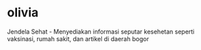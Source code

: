 # olivia
Jendela Sehat - Menyediakan informasi seputar kesehetan seperti vaksinasi, rumah sakit, dan artikel di daerah bogor
